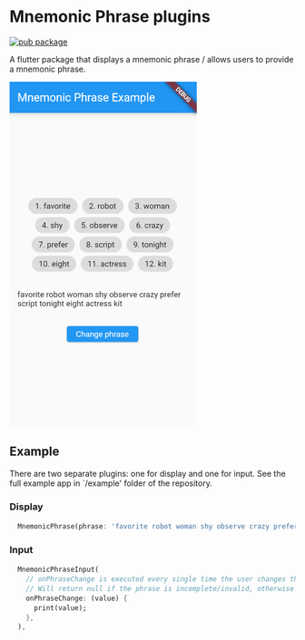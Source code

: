 # Mnemonic Phrase plugins

[![pub package](https://img.shields.io/pub/v/mnemonic_phrase.svg)](https://pub.dev/packages/mnemonic_phrase)

A flutter package that displays a mnemonic phrase / allows users to provide a mnemonic phrase.

<img src="https://github.com/augmity/mnemonic_phrase/raw/master/doc/mnemonic_phrase.gif" alt="demo">

## Example

There are two separate plugins: one for display and one for input.
See the full example app in `/example' folder of the repository.

### Display

``` dart
  MnemonicPhrase(phrase: 'favorite robot woman shy observe crazy prefer script tonight eight actress kit')
```

### Input

``` dart
  MnemonicPhraseInput(
    // onPhraseChange is executed every single time the user changes the phrase
    // Will return null if the phrase is incomplete/invalid, otherwise will return a phrase
    onPhraseChange: (value) {
      print(value);
    },
  ),
```

